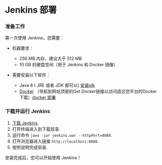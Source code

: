 # Jenkins 部署

### 准备工作

第一次使用 Jenkins，您需要：

* 机器要求：

  * 256 MB 内存，建议大于 512 MB
  * 10 GB 的硬盘空间（用于 Jenkins 和 Docker 镜像）
* 需要安装以下软件：

  * Java 8 ( JRE 或者 JDK 都可以) [安装jdk](031%20中间件/tuxedo/tuxedo部署.md#20240507152745-d9lfsct)
  * [Docker](https://www.docker.com/) （导航到网站顶部的Get Docker链接以访问适合您平台的Docker下载）[docker 部署](021%20docker/docker%20部署.md)

### 下载并运行 Jenkins

1. [下载 Jenkins](http://mirrors.jenkins.io/war-stable/latest/jenkins.war).
2. 打开终端进入到下载目录.
3. 运行命令 `java -jar jenkins.war --httpPort=8080`​.
4. 打开浏览器进入链接 `http://localhost:8080`​.
5. 按照说明完成安装.

安装完成后，您可以开始使用 Jenkins！
